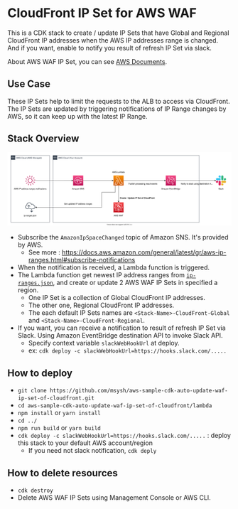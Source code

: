 # CloudFront IP Set for AWS WAF

This is a CDK stack to create / update IP Sets that have Global and Regional CloudFront IP addresses when the AWS IP addresses range is changed. And if you want, enable to notify you result of refresh IP Set via slack.

About AWS WAF IP Set, you can see [AWS Documents](https://docs.aws.amazon.com/waf/latest/developerguide/waf-ip-set-managing.html).

## Use Case

These IP Sets help to limit the requests to the ALB to access via CloudFront. The IP Sets are updated by triggering notifications of IP Range changes by AWS, so it can keep up with the latest IP Range.

## Stack Overview

![architecture](doc/architecture.svg)

* Subscribe the `AmazonIpSpaceChanged` topic of Amazon SNS. It's provided by AWS.
	* See more : https://docs.aws.amazon.com/general/latest/gr/aws-ip-ranges.html#subscribe-notifications
* When the notification is received, a Lambda function is triggered.
* The Lambda function get newest IP address ranges from [`ip-ranges.json`](https://ip-ranges.amazonaws.com/ip-ranges.json), and create or update 2 AWS WAF IP Sets in specified a region.
	* One IP Set is a collection of Global CloudFront IP addresses.
	* The other one, Regional CloudFront IP addresses.
	* The each default IP Sets names are `<Stack-Name>-CloudFront-Global` and `<Stack-Name>-CloudFront-Regional`.
* If you want, you can receive a notification to result of refresh IP Set via Slack. Using Amazon EventBridge destination API to invoke Slack API.
	* Specify context variable `slackWebHookUrl` at deploy.
	* ex: `cdk deploy -c slackWebHookUrl=https://hooks.slack.com/.....`
## How to deploy

 * `git clone https://github.com/msysh/aws-sample-cdk-auto-update-waf-ip-set-of-cloudfront.git`
 * `cd aws-sample-cdk-auto-update-waf-ip-set-of-cloudfront/lambda`
 * `npm install` or `yarn install`
 * `cd ../`
 * `npm run build` or `yarn build`
 * `cdk deploy -c slackWebHookUrl=https://hooks.slack.com/.....` : deploy this stack to your default AWS account/region
	* If you need not slack notification, `cdk deply`

## How to delete resources

* `cdk destroy`
* Delete AWS WAF IP Sets using Management Console or AWS CLI.
